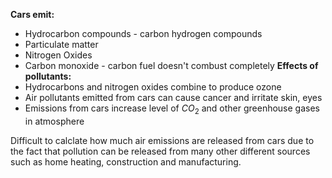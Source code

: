 
**Cars emit:**
- Hydrocarbon compounds - carbon hydrogen compounds
- Particulate matter
- Nitrogen Oxides 
- Carbon monoxide - carbon fuel doesn't combust completely
**Effects of pollutants:**
- Hydrocarbons and nitrogen oxides combine to produce ozone
- Air pollutants emitted from cars can cause cancer and irritate skin, eyes
- Emissions from cars increase level of $CO_2$ and other greenhouse gases in atmosphere

Difficult to calclate how much air emissions are released from cars due to the fact that pollution can be released from many other different sources such as home heating, construction and manufacturing.